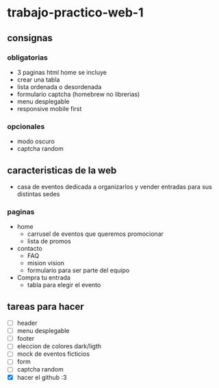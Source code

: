 # trabajo-practico-web-1
## consignas
### obligatorias
- 3 paginas html home se incluye
- crear una tabla
- lista ordenada o desordenada
- formulario captcha (homebrew no librerias)
- menu desplegable
- responsive mobile first
### opcionales
- modo oscuro
- captcha random

## caracteristicas de la web
- casa de eventos dedicada a organizarlos y vender entradas para sus distintas sedes
### paginas
- home
  - carrusel de eventos que queremos promocionar
  - lista de promos
- contacto
  - FAQ
  - mision vision
  - formulario para ser parte del equipo
- Compra tu entrada
  - tabla para elegir el evento

## tareas para hacer
- [ ] header
- [ ] menu desplegable
- [ ] footer
- [ ] eleccion de colores dark/ligth
- [ ] mock de eventos ficticios
- [ ] form
- [ ] captcha random
- [X] hacer el github :3
